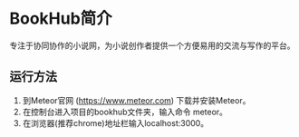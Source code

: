 # BookHub简介  
专注于协同协作的小说网，为小说创作者提供一个方便易用的交流与写作的平台。

## 运行方法
1. 到Meteor官网 (https://www.meteor.com) 下载并安装Meteor。
2. 在控制台进入项目的bookhub文件夹，输入命令 meteor。
3. 在浏览器(推荐chrome)地址栏输入localhost:3000。
